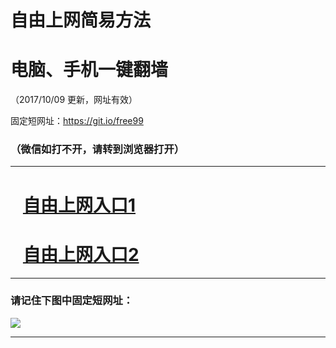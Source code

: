 ﻿# 自由上网简易方法

# 电脑、手机一键翻墙

（2017/10/09 更新，网址有效）

固定短网址：https://git.io/free99

### （微信如打不开，请转到浏览器打开）


***





# &nbsp;&nbsp; <a href="http://ft1770422452.fwq-tz-1001.info/fwqtz01.html?t=100900127861 " target="_blank">自由上网入口1</a>
# &nbsp;&nbsp; <a href="http://ft1717518826.fwq-tz-1002.info/fwqtz02.html?t=100900112988 " target="_blank">自由上网入口2</a>
***

### 请记住下图中固定短网址：

<img src="https://s3-us-west-2.amazonaws.com/fwq-1001/yjfq-20170905okok.png" /> 


***

